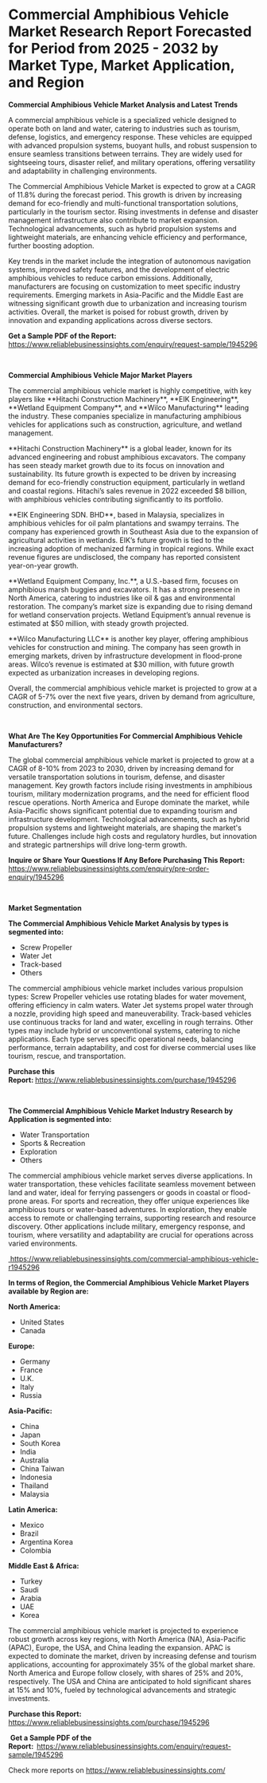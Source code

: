 <p><h1>Commercial Amphibious Vehicle Market Research Report Forecasted for Period from 2025 -  2032 by Market Type, Market Application, and Region</h1></p><p><strong>Commercial Amphibious Vehicle Market Analysis and Latest Trends</strong></p>
<p><p>A commercial amphibious vehicle is a specialized vehicle designed to operate both on land and water, catering to industries such as tourism, defense, logistics, and emergency response. These vehicles are equipped with advanced propulsion systems, buoyant hulls, and robust suspension to ensure seamless transitions between terrains. They are widely used for sightseeing tours, disaster relief, and military operations, offering versatility and adaptability in challenging environments.</p><p>The Commercial Amphibious Vehicle Market is expected to grow at a CAGR of 11.8% during the forecast period. This growth is driven by increasing demand for eco-friendly and multi-functional transportation solutions, particularly in the tourism sector. Rising investments in defense and disaster management infrastructure also contribute to market expansion. Technological advancements, such as hybrid propulsion systems and lightweight materials, are enhancing vehicle efficiency and performance, further boosting adoption.</p><p>Key trends in the market include the integration of autonomous navigation systems, improved safety features, and the development of electric amphibious vehicles to reduce carbon emissions. Additionally, manufacturers are focusing on customization to meet specific industry requirements. Emerging markets in Asia-Pacific and the Middle East are witnessing significant growth due to urbanization and increasing tourism activities. Overall, the market is poised for robust growth, driven by innovation and expanding applications across diverse sectors.</p></p>
<p><strong>Get a Sample PDF of the Report:&nbsp;</strong> <a href="https://www.reliablebusinessinsights.com/enquiry/request-sample/1945296?utm_campaign=60&utm_medium=2&utm_source=Github&utm_content=ia&utm_term=23012025&utm_id=commercial-amphibious-vehicle">https://www.reliablebusinessinsights.com/enquiry/request-sample/1945296</a></p>
<p>&nbsp;</p>
<p><strong>Commercial Amphibious Vehicle Major Market Players</strong></p>
<p><p>The commercial amphibious vehicle market is highly competitive, with key players like **Hitachi Construction Machinery**, **EIK Engineering**, **Wetland Equipment Company**, and **Wilco Manufacturing** leading the industry. These companies specialize in manufacturing amphibious vehicles for applications such as construction, agriculture, and wetland management.</p><p>**Hitachi Construction Machinery** is a global leader, known for its advanced engineering and robust amphibious excavators. The company has seen steady market growth due to its focus on innovation and sustainability. Its future growth is expected to be driven by increasing demand for eco-friendly construction equipment, particularly in wetland and coastal regions. Hitachi’s sales revenue in 2022 exceeded $8 billion, with amphibious vehicles contributing significantly to its portfolio.</p><p>**EIK Engineering SDN. BHD**, based in Malaysia, specializes in amphibious vehicles for oil palm plantations and swampy terrains. The company has experienced growth in Southeast Asia due to the expansion of agricultural activities in wetlands. EIK’s future growth is tied to the increasing adoption of mechanized farming in tropical regions. While exact revenue figures are undisclosed, the company has reported consistent year-on-year growth.</p><p>**Wetland Equipment Company, Inc.**, a U.S.-based firm, focuses on amphibious marsh buggies and excavators. It has a strong presence in North America, catering to industries like oil & gas and environmental restoration. The company’s market size is expanding due to rising demand for wetland conservation projects. Wetland Equipment’s annual revenue is estimated at $50 million, with steady growth projected.</p><p>**Wilco Manufacturing LLC** is another key player, offering amphibious vehicles for construction and mining. The company has seen growth in emerging markets, driven by infrastructure development in flood-prone areas. Wilco’s revenue is estimated at $30 million, with future growth expected as urbanization increases in developing regions.</p><p>Overall, the commercial amphibious vehicle market is projected to grow at a CAGR of 5-7% over the next five years, driven by demand from agriculture, construction, and environmental sectors.</p></p>
<p>&nbsp;</p>
<p><strong>What Are The Key Opportunities For Commercial Amphibious Vehicle Manufacturers?</strong></p>
<p><p>The global commercial amphibious vehicle market is projected to grow at a CAGR of 8-10% from 2023 to 2030, driven by increasing demand for versatile transportation solutions in tourism, defense, and disaster management. Key growth factors include rising investments in amphibious tourism, military modernization programs, and the need for efficient flood rescue operations. North America and Europe dominate the market, while Asia-Pacific shows significant potential due to expanding tourism and infrastructure development. Technological advancements, such as hybrid propulsion systems and lightweight materials, are shaping the market's future. Challenges include high costs and regulatory hurdles, but innovation and strategic partnerships will drive long-term growth.</p></p>
<p><strong>Inquire or Share Your Questions If Any Before Purchasing This Report:</strong> <a href="https://www.reliablebusinessinsights.com/enquiry/pre-order-enquiry/1945296?utm_campaign=60&utm_medium=2&utm_source=Github&utm_content=ia&utm_term=23012025&utm_id=commercial-amphibious-vehicle">https://www.reliablebusinessinsights.com/enquiry/pre-order-enquiry/1945296</a></p>
<p>&nbsp;</p>
<p><strong>Market Segmentation</strong></p>
<p><strong>The Commercial Amphibious Vehicle Market Analysis by types is segmented into:</strong></p>
<p><ul><li>Screw Propeller</li><li>Water Jet</li><li>Track-based</li><li>Others</li></ul></p>
<p><p>The commercial amphibious vehicle market includes various propulsion types: Screw Propeller vehicles use rotating blades for water movement, offering efficiency in calm waters. Water Jet systems propel water through a nozzle, providing high speed and maneuverability. Track-based vehicles use continuous tracks for land and water, excelling in rough terrains. Other types may include hybrid or unconventional systems, catering to niche applications. Each type serves specific operational needs, balancing performance, terrain adaptability, and cost for diverse commercial uses like tourism, rescue, and transportation.</p></p>
<p><strong>Purchase this Report:&nbsp;</strong><a href="https://www.reliablebusinessinsights.com/purchase/1945296?utm_campaign=60&utm_medium=2&utm_source=Github&utm_content=ia&utm_term=23012025&utm_id=commercial-amphibious-vehicle">https://www.reliablebusinessinsights.com/purchase/1945296</a></p>
<p>&nbsp;</p>
<p><strong>The Commercial Amphibious Vehicle Market Industry Research by Application is segmented into:</strong></p>
<p><ul><li>Water Transportation</li><li>Sports & Recreation</li><li>Exploration</li><li>Others</li></ul></p>
<p><p>The commercial amphibious vehicle market serves diverse applications. In water transportation, these vehicles facilitate seamless movement between land and water, ideal for ferrying passengers or goods in coastal or flood-prone areas. For sports and recreation, they offer unique experiences like amphibious tours or water-based adventures. In exploration, they enable access to remote or challenging terrains, supporting research and resource discovery. Other applications include military, emergency response, and tourism, where versatility and adaptability are crucial for operations across varied environments.</p></p>
<p><a href="https://www.reliablebusinessinsights.com/commercial-amphibious-vehicle-r1945296?utm_campaign=60&utm_medium=2&utm_source=Github&utm_content=ia&utm_term=23012025&utm_id=commercial-amphibious-vehicle">&nbsp;https://www.reliablebusinessinsights.com/commercial-amphibious-vehicle-r1945296</a></p>
<p><strong>In terms of Region, the Commercial Amphibious Vehicle Market Players available by Region are:</strong></p>
<p>
    <p> <strong> North America: </strong>
        <ul>
            <li>United States</li>
            <li>Canada</li>
        </ul>
        </p> 
    <p> <strong> Europe: </strong>
        <ul>
            <li>Germany</li>
            <li>France</li>
            <li>U.K.</li>
            <li>Italy</li>
            <li>Russia</li>
        </ul>
        </p> 
    <p> <strong> Asia-Pacific: </strong>
        <ul>
            <li>China</li>
            <li>Japan</li>
            <li>South Korea</li>
            <li>India</li>
            <li>Australia</li>
            <li>China Taiwan</li>
            <li>Indonesia</li>
            <li>Thailand</li>
            <li>Malaysia</li>
        </ul>
        </p> 
    <p> <strong> Latin America: </strong>
        <ul>
            <li>Mexico</li>
            <li>Brazil</li>
            <li>Argentina Korea</li>
            <li>Colombia</li>
        </ul>
        </p> 
    <p> <strong> Middle East & Africa: </strong>
        <ul>
            <li>Turkey</li>
            <li>Saudi</li>
            <li>Arabia</li>
            <li>UAE</li>
            <li>Korea</li>
        </ul>
    </p>
    </p>
<p><p>The commercial amphibious vehicle market is projected to experience robust growth across key regions, with North America (NA), Asia-Pacific (APAC), Europe, the USA, and China leading the expansion. APAC is expected to dominate the market, driven by increasing defense and tourism applications, accounting for approximately 35% of the global market share. North America and Europe follow closely, with shares of 25% and 20%, respectively. The USA and China are anticipated to hold significant shares at 15% and 10%, fueled by technological advancements and strategic investments.</p></p>
<p><strong>Purchase this Report: </strong><a href="https://www.reliablebusinessinsights.com/purchase/1945296?utm_campaign=60&utm_medium=2&utm_source=Github&utm_content=ia&utm_term=23012025&utm_id=commercial-amphibious-vehicle">https://www.reliablebusinessinsights.com/purchase/1945296</a></p>
<p>&nbsp;<strong>Get a Sample PDF of the Report:&nbsp;&nbsp;</strong><a href="https://www.reliablebusinessinsights.com/enquiry/request-sample/1945296?utm_campaign=60&utm_medium=2&utm_source=Github&utm_content=ia&utm_term=23012025&utm_id=commercial-amphibious-vehicle">https://www.reliablebusinessinsights.com/enquiry/request-sample/1945296</a></p>
<p><strong></strong></p>
<p>Check more reports on <a href="https://www.reliablebusinessinsights.com/?utm_campaign=60&utm_medium=2&utm_source=Github&utm_content=ia&utm_term=23012025&utm_id=commercial-amphibious-vehicle">https://www.reliablebusinessinsights.com/</a></p>